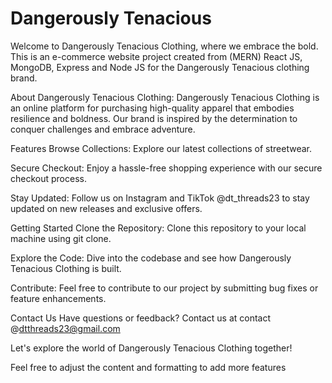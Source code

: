 # Dangerously Tenacious
Welcome to Dangerously Tenacious Clothing, where we embrace the bold. This is an e-commerce website project created from (MERN) React JS, MongoDB, Express and Node JS for the Dangerously Tenacious clothing brand.

About Dangerously Tenacious Clothing: Dangerously Tenacious Clothing is an online platform for purchasing high-quality apparel that embodies resilience and boldness. Our brand is inspired by the determination to conquer challenges and embrace adventure.

Features Browse Collections: Explore our latest collections of streetwear.

Secure Checkout: Enjoy a hassle-free shopping experience with our secure checkout process.

Stay Updated: Follow us on Instagram and TikTok @dt_threads23 to stay updated on new releases and exclusive offers.

Getting Started Clone the Repository: Clone this repository to your local machine using git clone.

Explore the Code: Dive into the codebase and see how Dangerously Tenacious Clothing is built.

Contribute: Feel free to contribute to our project by submitting bug fixes or feature enhancements.

Contact Us Have questions or feedback? Contact us at contact @dtthreads23@gmail.com

Let's explore the world of Dangerously Tenacious Clothing together!

Feel free to adjust the content and formatting to add more features
